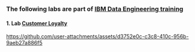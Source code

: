 ###  The following labs are part of [IBM Data Engineering training](https://www.coursera.org/learn/bi-dashboards-with-ibm-cognos-analytics-and-google-looker)

#### **1. Lab [Customer Loyalty](https://www.coursera.org/learn/bi-dashboards-with-ibm-cognos-analytics-and-google-looker/ungradedWidget/ZiVMM/hands-on-lab-different-methods-for-creating-dashboard-visualizations-with-cognos)**

https://github.com/user-attachments/assets/d3752e0c-c3c8-410c-956b-9aeb27a886f5

